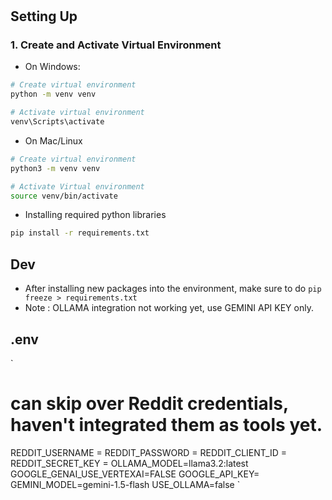 # 

## Setting Up 

### 1. Create and Activate Virtual Environment
- On Windows:
```bash
# Create virtual environment
python -m venv venv

# Activate virtual environment
venv\Scripts\activate
```

- On Mac/Linux
```bash
# Create virtual environment
python3 -m venv venv

# Activate Virtual environment
source venv/bin/activate
```

- Installing required python libraries
```bash
pip install -r requirements.txt
```


## Dev
- After installing new packages into the environment, make sure to do `pip freeze > requirements.txt`
- Note : OLLAMA integration not working yet, use GEMINI API KEY only.

## .env 

`
# can skip over Reddit credentials, haven't integrated them as tools yet.
REDDIT_USERNAME =
REDDIT_PASSWORD =
REDDIT_CLIENT_ID =
REDDIT_SECRET_KEY =
OLLAMA_MODEL=llama3.2:latest
GOOGLE_GENAI_USE_VERTEXAI=FALSE
GOOGLE_API_KEY=
GEMINI_MODEL=gemini-1.5-flash
USE_OLLAMA=false
`
